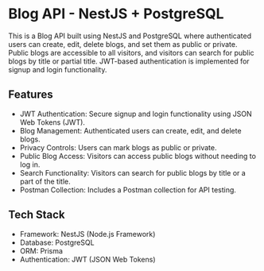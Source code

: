 # Blog API - NestJS + PostgreSQL

This is a Blog API built using NestJS and PostgreSQL where authenticated users can create, edit, delete blogs, and set them as public or private. Public blogs are accessible to all visitors, and visitors can search for public blogs by title or partial title. JWT-based authentication is implemented for signup and login functionality.

## Features
- JWT Authentication: Secure signup and login functionality using JSON Web Tokens (JWT).
- Blog Management: Authenticated users can create, edit, and delete blogs.
- Privacy Controls: Users can mark blogs as public or private.
- Public Blog Access: Visitors can access public blogs without needing to log in.
- Search Functionality: Visitors can search for public blogs by title or a part of the title.
- Postman Collection: Includes a Postman collection for API testing.

## Tech Stack
- Framework: NestJS (Node.js Framework)
- Database: PostgreSQL
- ORM: Prisma
- Authentication: JWT (JSON Web Tokens)